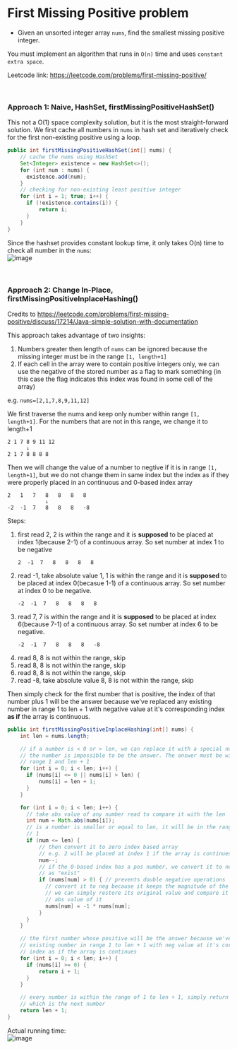 # First Missing Positive problem
* Given an unsorted integer array `nums`, find the smallest missing positive integer.

You must implement an algorithm that runs in `O(n)` time and uses `constant extra space`.

Leetcode link: https://leetcode.com/problems/first-missing-positive/

<br />

### Approach 1: Naive, HashSet, firstMissingPositiveHashSet()
This not a O(1) space complexity solution, but it is the most straight-forward solution. We first cache all numbers in `nums` in hash set and iteratively check for the first non-existing positive using a loop.

```java
public int firstMissingPositiveHashSet(int[] nums) {
    // cache the nums using HashSet
    Set<Integer> existence = new HashSet<>();
    for (int num : nums) {
      existence.add(num);
    }
    // checking for non-existing least positive integer
    for (int i = 1; true; i++) {
      if (!existence.contains(i)) {
          return i;
      }
    }
}
```

Since the hashset provides constant lookup time, it only takes O(n) time to check all number in the `nums`:\
![image](https://user-images.githubusercontent.com/25105806/122690288-77a1c480-d1dd-11eb-81e8-f7804cba77d7.png)


<br />

### Approach 2: Change In-Place, firstMissingPositiveInplaceHashing()
Credits to https://leetcode.com/problems/first-missing-positive/discuss/17214/Java-simple-solution-with-documentation

This approach takes advantage of two insights:
1. Numbers greater then length of `nums` can be ignored because the missing integer must be in the range `[1, length+1]`
2. If each cell in the array were to contain positive integers only, we can use the negative of the stored number as a flag to mark something (in this case the flag indicates this index was found in some cell of the array)


e.g. `nums=[2,1,7,8,9,11,12]`

We first traverse the nums and keep only number within range `[1, length+1]`. For the numbers that are not in this range, we change it to length+1
```
2 1 7 8 9 11 12
      ↓
2 1 7 8 8 8 8
```

Then we will change the value of a number to negtive if it is in range `[1, length+1]`, but we do not change them in same index but the index as if they were properly placed in an continuous and 0-based index array
```
2   1   7   8   8   8   8
            ↓
-2  -1  7   8   8   8   -8
```
Steps: 
1. first read 2, 2 is within the range and it is **supposed** to be placed at index 1(because 2-1) of a continuous array. So set number at index 1 to be negative
    ```
    2  -1  7   8   8   8   8
    ```
2. read -1, take absolute value 1, 1 is within the range and it is **supposed** to be placed at index 0(becasue 1-1) of a continuous array. So set number at index 0 to be negative. 
    ```
    -2  -1  7   8   8   8   8
    ```
3. read 7, 7 is within the range and it is **supposed** to be placed at index 6(because 7-1) of a continuous array. So set number at index 6 to be negative. 
    ```
    -2  -1  7   8   8   8   -8
    ```
4. read 8, 8 is not within the range, skip
5. read 8, 8 is not within the range, skip
6. read 8, 8 is not within the range, skip
7. read -8, take absolute value 8, 8 is not within the range, skip

Then simply check for the first number that is positive, the index of that number plus 1 will be the answer because we've replaced any existing number in range 1 to len + 1 with negative value at it's corresponding index **as if** the array is continuous.

```java
public int firstMissingPositiveInplaceHashing(int[] nums) {
    int len = nums.length;

    // if a number is < 0 or > len, we can replace it with a special number len + 1
    // the number is impossible to be the answer. The answer must be within the
    // range 1 and len + 1
    for (int i = 0; i < len; i++) {
      if (nums[i] <= 0 || nums[i] > len) {
          nums[i] = len + 1;
      }
    }

    for (int i = 0; i < len; i++) {
      // take abs value of any number read to compare it with the len
      int num = Math.abs(nums[i]);
      // is a number is smaller or equal to len, it will be in the range of 1 to len +
      // 1
      if (num <= len) {
          // then convert it to zero index based array
          // e.g. 2 will be placed at index 1 if the array is continues
          num--;
          // if the 0-based index has a pos number, we convert it to neg number to mark it
          // as "exist"
          if (nums[num] > 0) { // prevents double negative operations
            // convert it to neg because it keeps the magnitude of the original number
            // we can simply restore its original value and compare it with len by taking
            // abs value of it
            nums[num] = -1 * nums[num];
          }
      }
    }

    // the first number whose positive will be the answer because we've replaced any
    // existing number in range 1 to len + 1 with neg value at it's corresponding
    // index as if the array is continues
    for (int i = 0; i < len; i++) {
      if (nums[i] >= 0) {
          return i + 1;
      }
    }

    // every number is within the range of 1 to len + 1, simply return len + 1,
    // which is the next number
    return len + 1;
}
```

Actual running time:\
![image](https://user-images.githubusercontent.com/25105806/122690803-65755580-d1e0-11eb-835e-0f815d509726.png)


